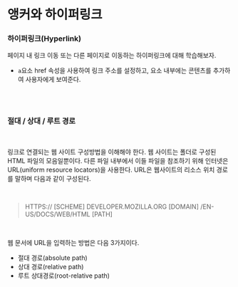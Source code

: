 # 앵커와 하이퍼링크

### 하이퍼링크(Hyperlink)

페이지 내 링크 이동 또는 다른 페이지로 이동하는 하이퍼링크에 대해 학습해보자.

- `a`요소 href 속성을 사용하여 링크 주소를 설정하고, 요소 내부에는 콘텐츠를 추가하여 사용자에게 보여준다.

<br/>
<br/>

### 절대 / 상대 / 루트 경로

<br/>

링크로 연결되는 웹 사이트 구성방법을 이해해야 한다. 웹 사이트는 폴더로 구성된 HTML 파일의 모음일뿐이다. 다른 파일 내부에서 이들 파일을 참조하기 위해 인터넷은 URL(uniform resource locators)을 사용한다. URL은 웹사이트의 리소스 위치 경로를 말하며 다음과 같이 구성된다.

<br/>

> HTTPS:// [SCHEME] DEVELOPER.MOZILLA.ORG [DOMAIN] /EN-US/DOCS/WEB/HTML [PATH]

<br/>

웹 문서에 URL을 입력하는 방법은 다음 3가지이다.

- 절대 경로(absolute path)
- 상대 경로(relative path)
- 루트 상대경로(root-relative path)
